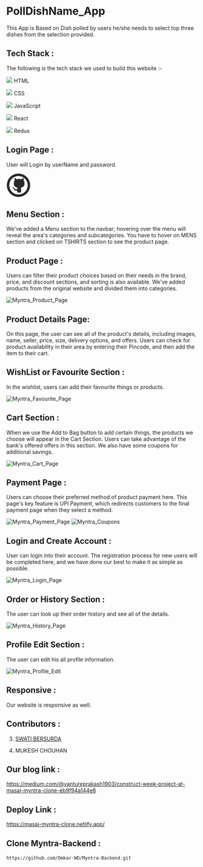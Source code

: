 # PollDishName_App
This App is Based on Dish polled by users he/she needs to select top three dishes from the selection provided.

## Tech Stack :
The following is the tech stack we used to build this website :-

<img src="https://cdn-icons-png.flaticon.com/512/226/226269.png" width=20/> HTML

<img src="https://cdn-icons-png.flaticon.com/512/732/732190.png" width=20 /> CSS

<img src="https://cdn-icons-png.flaticon.com/512/1199/1199124.png" width=20/> JavaScript

<img src="https://encrypted-tbn0.gstatic.com/images?q=tbn:ANd9GcQDBz9g9mkTQyQZxAmOQ03R4L962dqCUdztjCSl79fYkQ&s" width=20 /> React

<img src="https://uxwing.com/wp-content/themes/uxwing/download/brands-and-social-media/redux-icon.png" width=20 /> Redux



## Login Page :
User will Login by userName and password.

![Myntra_Landing_Page](https://github.com/Omkar-WD/Myntra-Clone/blob/master/images/github.png?raw=true)

## Menu Section :
We've added a Menu section to the navbar; hovering over the menu will reveal the area's categories and subcategories. You have to hover on MENS section and clicked on TSHIRTS section to see the product page.

## Product Page :
Users can filter their product choices based on their needs in the brand, price, and discount sections, and sorting is also available. We've added products from the original website and divided them into categories.

![Myntra_Product_Page](https://user-images.githubusercontent.com/95853553/158794120-0608559a-5c2b-451e-8b91-1ae885971c4f.png)

## Product Details Page:
On this page, the user can see all of the product's details, including images, name, seller, price, size, delivery options, and offers.
Users can check for product availability in their area by entering their Pincode, and then add the item to their cart.

## WishList or Favourite Section :
In the wishlist, users can add their favourite things or products.

![Myntra_Favourite_Page](https://user-images.githubusercontent.com/95853553/158966631-ef08606f-8ebc-4758-b502-d40ac8811a17.PNG)

## Cart Section :
When we use the Add to Bag button to add certain things, the products we choose will appear in the Cart Section.
Users can take advantage of the bank's offered offers in this section. We also have some coupons for additional savings.

![Myntra_Cart_Page](https://user-images.githubusercontent.com/95853553/158794171-dec31549-6a56-4537-ab00-83ce8e44c6f1.png)

## Payment Page :
Users can choose their preferred method of product payment here. This page's key feature is UPI Payment, which redirects customers to the final payment page when they select a method.

![Myntra_Payment_Page](https://user-images.githubusercontent.com/95853553/158794225-237f3701-2376-46e2-aa0f-af3ba3651bae.png)
![Myntra_Coupons](https://user-images.githubusercontent.com/95853553/158794253-3bd12a6c-1296-430c-9d75-230bfcb402f1.png)

## Login and Create Account :
User can  login into their account.
The registration process for new users will be completed here, and we have done our best to make it as simple as possible.

![Myntra_Login_Page](https://user-images.githubusercontent.com/95853553/158966949-50fd9824-6590-48e1-8cf2-45e3a37f19b4.PNG)

## Order or History Section :
The user can look up their order history and see all of the details.

![Myntra_History_Page](https://user-images.githubusercontent.com/95853553/158794301-e175e8eb-ce6a-41b5-831f-e4b46a055719.png)

## Profile Edit Section :
The user can edit his all profile information.

![Myntra_Profile_Edit](https://user-images.githubusercontent.com/95853553/158969606-71fee828-124f-4224-9fbc-53379659f01c.PNG)

## Responsive :
Our website is responsive as well.

## Contributors :
3. [SWATI BERSURDA](https://github.com/swatibersurda)



6. MUKESH CHOUHAN

## Our blog link :
https://medium.com/@vantureprakash1903/construct-week-project-at-masai-myntra-clone-eb9f94a144e8

## Deploy Link :
https://masai-myntra-clone.netlify.app/

## Clone Myntra-Backend :
    https://github.com/Omkar-WD/Myntra-Backend.git
